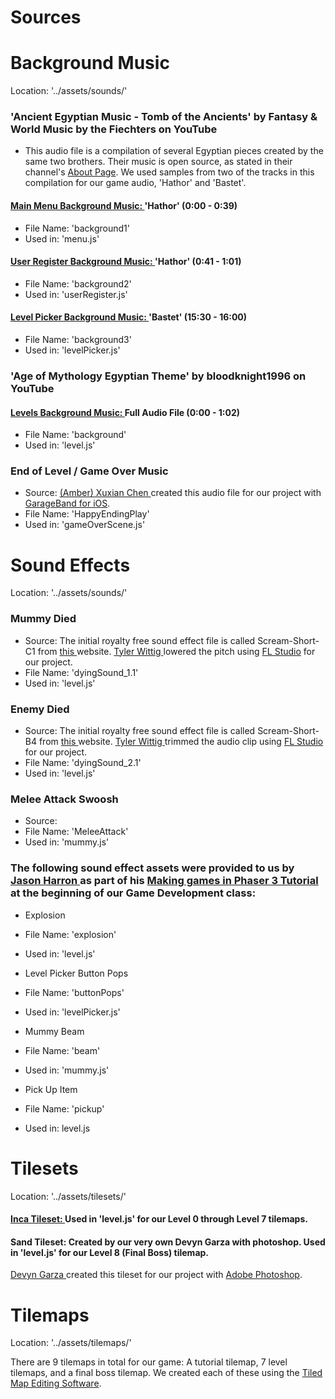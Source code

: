 # Sources

# Background Music
Location: '../assets/sounds/'

### 'Ancient Egyptian Music - Tomb of the Ancients' by Fantasy & World Music by the Fiechters on YouTube
* This audio file is a compilation of several Egyptian pieces created by the same two brothers. Their music is open source, as stated in their channel's [About Page](https://www.youtube.com/channel/UCjMZjGhrFq_4llVS_x2XJ_w/about). We used samples from two of the tracks in this compilation for our game audio, 'Hathor' and 'Bastet'.

#### [Main Menu Background Music: ](http://www.youtube.com/watch?v=GI6dOS5ncFc&t=0m0s)  'Hathor' (0:00 - 0:39)
 - File Name: 'background1'
 - Used in: 'menu.js'

#### [User Register Background Music: ](http://www.youtube.com/watch?v=GI6dOS5ncFc&t=0m41s) 'Hathor' (0:41 - 1:01)
 - File Name: 'background2'
 - Used in: 'userRegister.js'

#### [Level Picker Background Music: ](http://www.youtube.com/watch?v=GI6dOS5ncFc&t=15m30s) 'Bastet' (15:30 - 16:00)
 - File Name: 'background3'
 - Used in: 'levelPicker.js'

### 'Age of Mythology Egyptian Theme' by bloodknight1996 on YouTube
#### [Levels Background Music: ](https://slack-redir.net/link?url=https%3A%2F%2Fwww.youtube.com%2Fwatch%3Fv%3DMZtytj8c77o) Full Audio File (0:00 - 1:02)
 - File Name: 'background'
 - Used in: 'level.js'

### End of Level / Game Over Music
 - Source: [(Amber) Xuxian Chen ](https://www.linkedin.com/in/xuxian-chen-81b648b5/) created this audio file for our project with [GarageBand for iOS](https://apps.apple.com/us/app/garageband/id408709785).
 - File Name: 'HappyEndingPlay'
 - Used in: 'gameOverScene.js'


# Sound Effects
Location: '../assets/sounds/'

### Mummy Died
 - Source: The initial royalty free sound effect file is called Scream-Short-C1 from [this ](https://www.fesliyanstudios.com/royalty-free-sound-effects-download/screams-gasps-yelling-206) website. [Tyler Wittig ](https://www.linkedin.com/in/tylerwittig/) lowered the pitch using [FL Studio](https://www.image-line.com/flstudio/) for our project.
 - File Name: 'dyingSound_1.1'
 - Used in: 'level.js'

### Enemy Died
 - Source: The initial royalty free sound effect file is called Scream-Short-B4 from [this ](https://www.fesliyanstudios.com/royalty-free-sound-effects-download/screams-gasps-yelling-206) website. [Tyler Wittig ](https://www.linkedin.com/in/tylerwittig/) trimmed the audio clip using [FL Studio](https://www.image-line.com/flstudio/) for our project.
 - File Name: 'dyingSound_2.1'
 - Used in: 'level.js'

### Melee Attack Swoosh
  - Source:
  - File Name: 'MeleeAttack'
  - Used in: 'mummy.js'


### The following sound effect assets were provided to us by [Jason Harron ](https://www.linkedin.com/in/jason-harron-a5ba06b/) as part of his [Making games in Phaser 3 Tutorial](https://www.youtube.com/watch?v=j3ni3pMH5JY&feature=youtu.be) at the beginning of our Game Development class:

 - Explosion
  - File Name: 'explosion'
  - Used in: 'level.js'

 - Level Picker Button Pops
  - File Name: 'buttonPops'
  - Used in: 'levelPicker.js'

 - Mummy Beam
  - File Name: 'beam'
  - Used in: 'mummy.js'

 - Pick Up Item
  - File Name: 'pickup'
  - Used in: level.js

# Tilesets
Location: '../assets/tilesets/'

#### [Inca Tileset: ](https://opengameart.org/content/inca-tileset) Used in 'level.js' for our Level 0 through Level 7 tilemaps.

#### Sand Tileset: Created by our very own Devyn Garza with photoshop. Used in 'level.js' for our Level 8 (Final Boss) tilemap.
[Devyn Garza ](https://www.linkedin.com/in/devyn-garza-858541160/) created this tileset for our project with [Adobe Photoshop](https://www.photoshop.com/).

# Tilemaps
Location: '../assets/tilemaps/'

There are 9 tilemaps in total for our game: A tutorial tilemap, 7 level tilemaps, and a final boss tilemap. We created each of these using the [Tiled Map Editing Software](https://www.mapeditor.org/).
